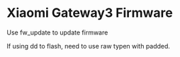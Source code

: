 # Xiaomi Gateway3 Firmware

Use fw_update to update firmware

If using dd to flash, need to use raw typen with padded.
